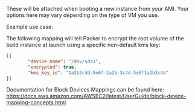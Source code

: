 <!-- Code generated from the comments of the BlockDevice struct in builder/amazon/common/block_device.go; DO NOT EDIT MANUALLY -->
These will be attached when booting a new instance from your AMI. Your
options here may vary depending on the type of VM you use.

Example use case:

The following mapping will tell Packer to encrypt the root volume of the
build instance at launch using a specific non-default kms key:

```json
[{
		"device_name": "/dev/sda1",
		"encrypted": true,
		"kms_key_id": "1a2b3c4d-5e6f-1a2b-3c4d-5e6f1a2b3c4d"
}]
```

Documentation for Block Devices Mappings can be found here:
https://docs.aws.amazon.com/AWSEC2/latest/UserGuide/block-device-mapping-concepts.html

